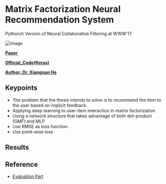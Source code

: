 # Matrix Factorization Neural Recommendation System
Pythorch Version of Neural Collaborative Filtering at WWW'17

![image](https://github.com/amirporia/MFNRS/assets/42348137/8ec60c29-3fd8-4569-b34f-b2b14c33c345)

**[Paper](https://dl.acm.org/doi/10.1145/3038912.3052569)**

**[Official_Code(Keras)](https://github.com/hexiangnan/neural_collaborative_filtering)**

**[Author: Dr. Xiangnan He](http://www.comp.nus.edu.sg/~xiangnan/)**


## Keypoints
* The problem that the thesis intends to solve is to recommend the item to the user based on implicit feedback.
* Applying deep learning to user-item interaction in matrix factorization
* Using a network structure that takes advantage of both dot-product (GMF) and MLP
* Use RMSE as loss function
* Use point-wise loss

## Results


## Reference
* [Evaluation Part](https://github.com/guoyang9/NCF)

